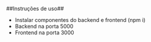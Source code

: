 ##Instruções de uso##

- Instalar componentes do backend e frontend (npm i)
- Backend na porta 5000
- Frontend na porta 3000
